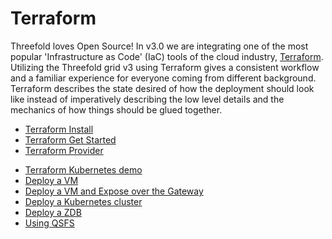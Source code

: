 # Terraform

Threefold loves Open Source! In v3.0 we are integrating one of the most popular 'Infrastructure as Code' (IaC) tools of the cloud industry, [Terraform](https://terraform.io). Utilizing the Threefold grid v3 using Terraform gives a consistent workflow and a familiar experience for everyone coming from different background. Terraform describes the state desired of how the deployment should look like instead of imperatively describing the low level details and the mechanics of how things should be glued together.

- [Terraform Install](terraform_install)
- [Terraform Get Started](terraform_get_started)
- [Terraform Provider](terraform_provider)
<!-- - [Deploy with Terraform](grid_terraform) -->
- [Terraform Kubernetes demo](terraform_k8s_demo)
- [Deploy a VM](terraform_vm_example)
- [Deploy a VM and Expose over the Gateway](terraform_vm_gateway_example)
- [Deploy a Kubernetes cluster](terraform_k8s_example)
- [Deploy a ZDB](terraform_zdb_example)
- [Using QSFS](grid_terraform_qsfs)